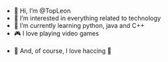 - 👋 Hi, I’m @TopLeon
- 👀 I’m interested in everything related to technology
- 🌱 I’m currently learning python, java and C++
- 🎮 I love playing video games<br><br>
- 👾 And, of course, I love haccing 🤘
